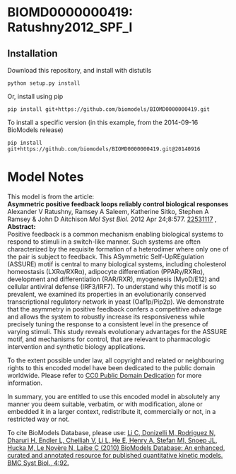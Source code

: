 # BIOMD0000000419: Ratushny2012_SPF_I

## Installation

Download this repository, and install with distutils

`python setup.py install`

Or, install using pip

`pip install git+https://github.com/biomodels/BIOMD0000000419.git`

To install a specific version (in this example, from the 2014-09-16 BioModels release)

`pip install git+https://github.com/biomodels/BIOMD0000000419.git@20140916`


# Model Notes


This model is from the article:  
**Asymmetric positive feedback loops reliably control biological responses**   
Alexander V Ratushny, Ramsey A Saleem, Katherine Sitko, Stephen A Ramsey &
John D Aitchison _Mol Syst Biol._ 2012 Apr 24;8:577.
[22531117](http://www.ncbi.nlm.nih.gov/pubmed/22531117) ,  
**Abstract:**   
Positive feedback is a common mechanism enabling biological systems to respond
to stimuli in a switch-like manner. Such systems are often characterized by
the requisite formation of a heterodimer where only one of the pair is subject
to feedback. This ASymmetric Self-UpREgulation (ASSURE) motif is central to
many biological systems, including cholesterol homeostasis (LXRα/RXRα),
adipocyte differentiation (PPARγ/RXRα), development and differentiation
(RAR/RXR), myogenesis (MyoD/E12) and cellular antiviral defense (IRF3/IRF7).
To understand why this motif is so prevalent, we examined its properties in an
evolutionarily conserved transcriptional regulatory network in yeast
(Oaf1p/Pip2p). We demonstrate that the asymmetry in positive feedback confers
a competitive advantage and allows the system to robustly increase its
responsiveness while precisely tuning the response to a consistent level in
the presence of varying stimuli. This study reveals evolutionary advantages
for the ASSURE motif, and mechanisms for control, that are relevant to
pharmacologic intervention and synthetic biology applications.

  

To the extent possible under law, all copyright and related or neighbouring
rights to this encoded model have been dedicated to the public domain
worldwide. Please refer to [CC0 Public Domain
Dedication](http://creativecommons.org/publicdomain/zero/1.0/) for more
information.

In summary, you are entitled to use this encoded model in absolutely any
manner you deem suitable, verbatim, or with modification, alone or embedded it
in a larger context, redistribute it, commercially or not, in a restricted way
or not.

  

To cite BioModels Database, please use: [Li C, Donizelli M, Rodriguez N,
Dharuri H, Endler L, Chelliah V, Li L, He E, Henry A, Stefan MI, Snoep JL,
Hucka M, Le Novère N, Laibe C (2010) BioModels Database: An enhanced, curated
and annotated resource for published quantitative kinetic models. BMC Syst
Biol., 4:92.](http://www.ncbi.nlm.nih.gov/pubmed/20587024)



